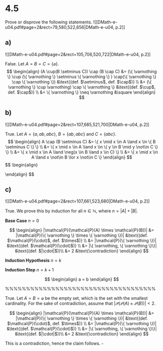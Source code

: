 
# 4.5
Prove or disprove the following statements.
![[DMath-e-u04.pdf#page=2&rect=79,580,522,656|DMath-e-u04, p.2]]

## a)
![[DMath-e-u04.pdf#page=2&rect=105,706,520,722|DMath-e-u04, p.2]]

False. Let $A=B=C=\{ \varnothing \}$.
$$
\begin{align}
(A \cup(B \setminus C)) \cap (B \cap C) &= (\{ \varnothing \} \cup (\{ \varnothing \} \setminus \{ \varnothing \} ) \cap(\{ \varnothing \} \cap \{ \varnothing \}) &\text{(def. $\setminus$, def. $\cap$)} \\
&= (\{ \varnothing \} \cup \varnothing) \cap \{ \varnothing \} &\text{(def. $\cup$, def. $\cap$)} \\
&= \{  \varnothing \} \neq \varnothing &\square
\end{align}
$$


## b)
![[DMath-e-u04.pdf#page=2&rect=107,685,521,700|DMath-e-u04, p.2]]

True. Let $A= \{ a, ab, abc \}$, $B=\{ ab, abc \}$ and $C=\{ abc \}$.
$$
\begin{align}
A \cap (B \setminus C) &= \{ x \mid x \in A \land x \in \{ B \setminus C \} \} \\
&= \{ x \mid x \in A \land x \in \{ y \in B \mid y \not\in C \} \} \\
&= \{ x \mid x \in A \land \neg(x \in B \land x \in C) \} \\
&= \{ x \mid x \in A \land x \not\in B \lor x \not\in C \}
\end{align}
$$
$$
\begin{align}

\end{align}
$$

## c)
![[DMath-e-u04.pdf#page=2&rect=107,661,523,680|DMath-e-u04, p.2]]

True. We prove this by induction for all $n \in \mathbb{N}$, where $n = |A| + |B|$.

**Base Case**
$n=0$

$$
\begin{align}
|\mathcal{P}(\mathcal{P}(A) \times \mathcal{P}(B))| &= |\mathcal{P}(\{ \varnothing \} \times \{ \varnothing \})| &\text{(def. $\mathcal{P}(\cdot)$, def. $\times$)} \\
&= |\mathcal{P}(\{ \varnothing \})| &\text{(def. $\mathcal{P}(\cdot)$)} \\
&= |\{ \varnothing, \{ \varnothing \}\}| &\text{(def. $|\cdot|$)}\\
&= 2 &\text{\contradiction}
\end{align}
$$




**Induction Hypothesis**
$n=k$


**Induction Step**
$n=k+1$

$$
\begin{align}
a = b
\end{align}
$$


%%%%%%%%%%%%%%%%%%%%%%%%%%%%%%%%%%%%

True. Let $A=B=\varnothing$ be the empty set, which is the set with the smallest cardinality. For the sake of contradiction, assume that $|\mathcal{P}(\mathcal{P}(A) \times \mathcal{P}(B))| < 2$.

$$
\begin{align}
|\mathcal{P}(\mathcal{P}(A) \times \mathcal{P}(B))| &= |\mathcal{P}(\{ \varnothing \} \times \{ \varnothing \})| &\text{(def. $\mathcal{P}(\cdot)$, def. $\times$)} \\
&= |\mathcal{P}(\{ \varnothing \})| &\text{(def. $\mathcal{P}(\cdot)$)} \\
&= |\{ \varnothing, \{ \varnothing \}\}| &\text{(def. $|\cdot|$)}\\
&= 2 &\text{\contradiction}
\end{align}
$$

This is a contradiction, hence the claim follows.
$\square$
